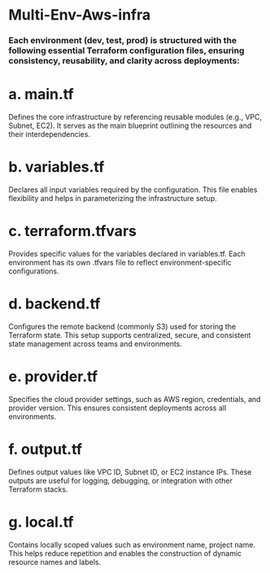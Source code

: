 # Multi-Env-Aws-infra

### Each environment (dev, test, prod) is structured with the following essential Terraform configuration files, ensuring consistency, reusability, and clarity across deployments: ###

# a. main.tf
Defines the core infrastructure by referencing reusable modules (e.g., VPC, Subnet, EC2). It serves as the main blueprint outlining the resources and their interdependencies.

# b. variables.tf
Declares all input variables required by the configuration. This file enables flexibility and helps in parameterizing the infrastructure setup.

# c. terraform.tfvars
Provides specific values for the variables declared in variables.tf. Each environment has its own .tfvars file to reflect environment-specific configurations.

# d. backend.tf
Configures the remote backend (commonly S3) used for storing the Terraform state. This setup supports centralized, secure, and consistent state management across teams and environments.

# e. provider.tf
Specifies the cloud provider settings, such as AWS region, credentials, and provider version. This ensures consistent deployments across all environments.

# f. output.tf
Defines output values like VPC ID, Subnet ID, or EC2 instance IPs. These outputs are useful for logging, debugging, or integration with other Terraform stacks.

# g. local.tf
Contains locally scoped values such as environment name, project name. This helps reduce repetition and enables the construction of dynamic resource names and labels.
